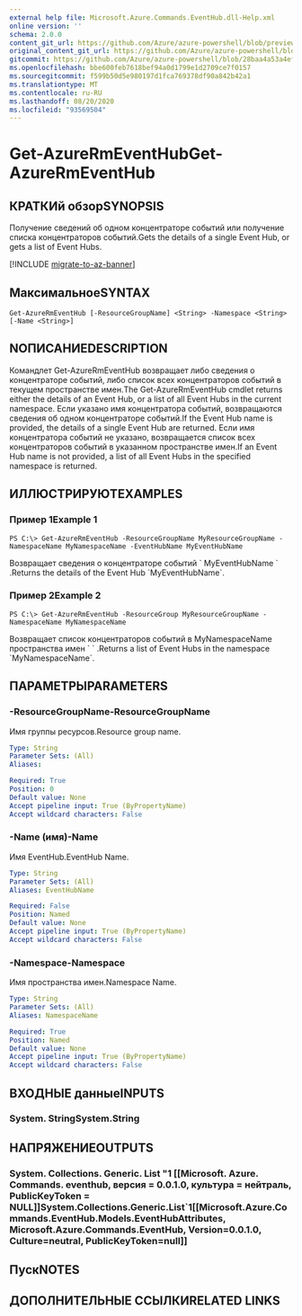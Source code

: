 ```yaml
---
external help file: Microsoft.Azure.Commands.EventHub.dll-Help.xml
online version: ''
schema: 2.0.0
content_git_url: https://github.com/Azure/azure-powershell/blob/preview/src/ResourceManager/EventHub/Commands.EventHub/help/Get-AzureRmEventHub.md
original_content_git_url: https://github.com/Azure/azure-powershell/blob/preview/src/ResourceManager/EventHub/Commands.EventHub/help/Get-AzureRmEventHub.md
gitcommit: https://github.com/Azure/azure-powershell/blob/28baa4a53a4efceb1197c032a8db08e199f0858d
ms.openlocfilehash: bbe600feb7618bef94a0d1799e1d2709ce7f0157
ms.sourcegitcommit: f599b50d5e980197d1fca769378df90a842b42a1
ms.translationtype: MT
ms.contentlocale: ru-RU
ms.lasthandoff: 08/20/2020
ms.locfileid: "93569504"
---
```

# <span data-ttu-id="ddc8b-101">Get-AzureRmEventHub</span><span class="sxs-lookup"><span data-stu-id="ddc8b-101">Get-AzureRmEventHub</span></span>

## <span data-ttu-id="ddc8b-102">КРАТКИй обзор</span><span class="sxs-lookup"><span data-stu-id="ddc8b-102">SYNOPSIS</span></span>
<span data-ttu-id="ddc8b-103">Получение сведений об одном концентраторе событий или получение списка концентраторов событий.</span><span class="sxs-lookup"><span data-stu-id="ddc8b-103">Gets the details of a single Event Hub, or gets a list of Event Hubs.</span></span>

[!INCLUDE [migrate-to-az-banner](../../includes/migrate-to-az-banner.md)]

## <span data-ttu-id="ddc8b-104">Максимальное</span><span class="sxs-lookup"><span data-stu-id="ddc8b-104">SYNTAX</span></span>

```
Get-AzureRmEventHub [-ResourceGroupName] <String> -Namespace <String> [-Name <String>]
```

## <span data-ttu-id="ddc8b-105">NОПИСАНИЕ</span><span class="sxs-lookup"><span data-stu-id="ddc8b-105">DESCRIPTION</span></span>
<span data-ttu-id="ddc8b-106">Командлет Get-AzureRmEventHub возвращает либо сведения о концентраторе событий, либо список всех концентраторов событий в текущем пространстве имен.</span><span class="sxs-lookup"><span data-stu-id="ddc8b-106">The Get-AzureRmEventHub cmdlet returns either the details of an Event Hub, or a list of all Event Hubs in the current namespace.</span></span>
<span data-ttu-id="ddc8b-107">Если указано имя концентратора событий, возвращаются сведения об одном концентраторе событий.</span><span class="sxs-lookup"><span data-stu-id="ddc8b-107">If the Event Hub name is provided, the details of a single Event Hub are returned.</span></span>
<span data-ttu-id="ddc8b-108">Если имя концентратора событий не указано, возвращается список всех концентраторов событий в указанном пространстве имен.</span><span class="sxs-lookup"><span data-stu-id="ddc8b-108">If an Event Hub name is not provided, a list of all Event Hubs in the specified namespace is returned.</span></span>

## <span data-ttu-id="ddc8b-109">ИЛЛЮСТРИРУЮТ</span><span class="sxs-lookup"><span data-stu-id="ddc8b-109">EXAMPLES</span></span>

### <span data-ttu-id="ddc8b-110">Пример 1</span><span class="sxs-lookup"><span data-stu-id="ddc8b-110">Example 1</span></span>
```
PS C:\> Get-AzureRmEventHub -ResourceGroupName MyResourceGroupName -NamespaceName MyNamespaceName -EventHubName MyEventHubName
```

<span data-ttu-id="ddc8b-111">Возвращает сведения о концентраторе событий \` MyEventHubName \` .</span><span class="sxs-lookup"><span data-stu-id="ddc8b-111">Returns the details of the Event Hub \`MyEventHubName\`.</span></span>

### <span data-ttu-id="ddc8b-112">Пример 2</span><span class="sxs-lookup"><span data-stu-id="ddc8b-112">Example 2</span></span>
```
PS C:\> Get-AzureRmEventHub -ResourceGroup MyResourceGroupName -NamespaceName MyNamespaceName
```

<span data-ttu-id="ddc8b-113">Возвращает список концентраторов событий в MyNamespaceName пространства имен \` \` .</span><span class="sxs-lookup"><span data-stu-id="ddc8b-113">Returns a list of Event Hubs in the namespace \`MyNamespaceName\`.</span></span>

## <span data-ttu-id="ddc8b-114">ПАРАМЕТРЫ</span><span class="sxs-lookup"><span data-stu-id="ddc8b-114">PARAMETERS</span></span>

### <span data-ttu-id="ddc8b-115">-ResourceGroupName</span><span class="sxs-lookup"><span data-stu-id="ddc8b-115">-ResourceGroupName</span></span>
<span data-ttu-id="ddc8b-116">Имя группы ресурсов.</span><span class="sxs-lookup"><span data-stu-id="ddc8b-116">Resource group name.</span></span>

```yaml
Type: String
Parameter Sets: (All)
Aliases: 

Required: True
Position: 0
Default value: None
Accept pipeline input: True (ByPropertyName)
Accept wildcard characters: False
```

### <span data-ttu-id="ddc8b-117">-Name (имя)</span><span class="sxs-lookup"><span data-stu-id="ddc8b-117">-Name</span></span>
<span data-ttu-id="ddc8b-118">Имя EventHub.</span><span class="sxs-lookup"><span data-stu-id="ddc8b-118">EventHub Name.</span></span>

```yaml
Type: String
Parameter Sets: (All)
Aliases: EventHubName

Required: False
Position: Named
Default value: None
Accept pipeline input: True (ByPropertyName)
Accept wildcard characters: False
```

### <span data-ttu-id="ddc8b-119">-Namespace</span><span class="sxs-lookup"><span data-stu-id="ddc8b-119">-Namespace</span></span>
<span data-ttu-id="ddc8b-120">Имя пространства имен.</span><span class="sxs-lookup"><span data-stu-id="ddc8b-120">Namespace Name.</span></span>

```yaml
Type: String
Parameter Sets: (All)
Aliases: NamespaceName

Required: True
Position: Named
Default value: None
Accept pipeline input: True (ByPropertyName)
Accept wildcard characters: False
```

## <span data-ttu-id="ddc8b-121">ВХОДНЫЕ данные</span><span class="sxs-lookup"><span data-stu-id="ddc8b-121">INPUTS</span></span>

### <span data-ttu-id="ddc8b-122">System. String</span><span class="sxs-lookup"><span data-stu-id="ddc8b-122">System.String</span></span>

## <span data-ttu-id="ddc8b-123">НАПРЯЖЕНИЕ</span><span class="sxs-lookup"><span data-stu-id="ddc8b-123">OUTPUTS</span></span>

### <span data-ttu-id="ddc8b-124">System. Collections. Generic. List "1 [[Microsoft. Azure. Commands. eventhub, версия = 0.0.1.0, культура = нейтраль, PublicKeyToken = NULL]]</span><span class="sxs-lookup"><span data-stu-id="ddc8b-124">System.Collections.Generic.List\`1[[Microsoft.Azure.Commands.EventHub.Models.EventHubAttributes, Microsoft.Azure.Commands.EventHub, Version=0.0.1.0, Culture=neutral, PublicKeyToken=null]]</span></span>

## <span data-ttu-id="ddc8b-125">Пуск</span><span class="sxs-lookup"><span data-stu-id="ddc8b-125">NOTES</span></span>

## <span data-ttu-id="ddc8b-126">ДОПОЛНИТЕЛЬНЫЕ ССЫЛКИ</span><span class="sxs-lookup"><span data-stu-id="ddc8b-126">RELATED LINKS</span></span>

